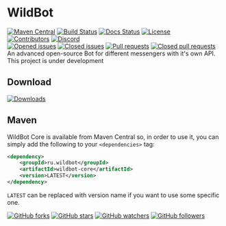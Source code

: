 # WildBot
[![Maven Central](https://img.shields.io/maven-central/v/ru.wildbot/wildbot-core.svg)](https://mvnrepository.com/artifact/ru.wildbot/wildbot-core) 
[![Build Status](https://travis-ci.org/JarvisCraft/WildBot.svg?branch=master)](https://travis-ci.org/JarvisCraft/WildBot) 
[![Docs Status](https://img.shields.io/readthedocs/pip.svg)](https://www.javadoc.io/doc/ru.wildbot/wildbot-core) 
[![License](https://img.shields.io/badge/Licence-Apache%202.0-blue.svg)](./LICENSE.md)  
[![Contributors](https://img.shields.io/github/contributors/JarvisCraft/WildBot.svg)](./graphs/contributors) 
[![Discord](https://img.shields.io/discord/359322755650551818.svg)](https://discord.gg/3fn3YSM)  
[![Opened issues](https://img.shields.io/github/issues-raw/JarvisCraft/WildBot.svg)](https://github.com/JarvisCraft/WildBot/issues) 
[![Closed issues](https://img.shields.io/github/issues-closed-raw/JarvisCraft/WildBot.svg)](https://github.com/JarvisCraft/WildBot/issues) 
[![Pull requests](https://img.shields.io/github/issues-pr-raw/JarvisCraft/WildBot.svg)](https://github.com/JarvisCraft/WildBot/pulls) 
[![Closed pull requests](https://img.shields.io/github/issues-pr-closed-raw/JarvisCraft/WildBot.svg)](https://github.com/JarvisCraft/WildBot/pulls?q=is%3Apr+is%3Aclosed)  
An advanced open-source Bot for different messengers with it's own API.  
This project is under development  
## Download
[![Downloads](https://img.shields.io/github/downloads/JarvisCraft/WildBot/total.svg)](https://github.com/JarvisCraft/WildBot/releases) 
## Maven
WildBot Core is available from Maven Central so, in order to use it, you can simply add the following to your `<dependencies>` tag:  
```xml
<dependency>
    <groupId>ru.wildbot</groupId>
    <artifactId>wildbot-core</artifactId>
    <version>LATEST</version>
</dependency>
```
`LATEST` can be replaced with version name if you want to use some specific one.

[![GitHub forks](https://img.shields.io/github/forks/JarvisCraft/WildBot.svg?style=social&label=Fork)](https://github.com/JarvisCraft/WildBot#fork-destination-box)
[![GitHub stars](https://img.shields.io/github/stars/JarvisCraft/WildBot.svg?style=social&label=Star)](https://github.com/JarvisCraft/WildBot)
[![GitHub watchers](https://img.shields.io/github/watchers/JarvisCraft/WildBot.svg?style=social&label=Watch)](https://github.com/JarvisCraft/WildBot/subscription)
[![GitHub followers](https://img.shields.io/github/followers/JarvisCraft.svg?style=social&label=Follow)](https://github.com/JarvisCraft)
